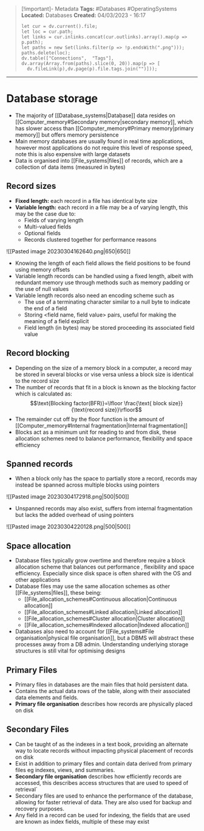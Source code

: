 > [!important]- Metadata
> **Tags:** #Databases #OperatingSystems 
> **Located:** Databases
> **Created:** 04/03/2023 - 16:17
> ```dataviewjs
>let cur = dv.current().file;
>let loc = cur.path;
>let links = cur.inlinks.concat(cur.outlinks).array().map(p => p.path);
>let paths = new Set(links.filter(p => !p.endsWith(".png")));
>paths.delete(loc);
>dv.table(["Connections",  "Tags"], dv.array(Array.from(paths).slice(0, 20)).map(p => [
>   dv.fileLink(p),dv.page(p).file.tags.join("")]));
> ```

___
# Database storage
- The majority of [[Database_systems|Database]] data resides on [[Computer_memory#Secondary memory|secondary memory]], which has slower access than [[Computer_memory#Primary memory|primary memory]] but offers memory persistence 
- Main memory databases are usually found in real time applications, however most applications do not require this level of response speed, note this is also expensive with large datasets
- Data is organised into [[File_systems|files]] of records, which are a collection of data items (measured in bytes)

## Record sizes
- **Fixed length:** each record in a file has identical byte size 
- **Variable length:** each record in a file may be a of varying length, this may be the case due to:
	- Fields of varying length 
	- Multi-valued fields 
	- Optional fields 
	- Records clustered together for performance reasons

![[Pasted image 20230304162640.png|650|650]]

- Knowing the length of each field allows the field positions to be found using memory offsets
- Variable length records can be handled using a fixed length, albeit with redundant memory use through methods such as memory padding or the use of null values
- Variable length records also need an encoding scheme such as 
	- The use of a terminating character similar to a null byte to indicate the end of a field
	- Storing \<field name, field value> pairs, useful for making the meaning of a field explicit
	- Field length (in bytes) may be stored proceeding its associated field value
## Record blocking
- Depending on the size of a memory block in a computer, a record may be stored in several blocks or vise versa unless a block size is identical to the record size
- The number of records that fit in a block is known as the blocking factor which is calculated as:
$$\text{Blocking factor(BFR)}=\lfloor \frac{\text{ block size}}{\text{record size}}\rfloor$$
- The remainder cut off by the floor function is the amount of [[Computer_memory#Internal fragmentation|Internal fragmentation]]
- Blocks act as a minimum unit for reading to and from disk, these allocation schemes need to balance performance, flexibility and space efficiency

## Spanned records
- When a block only has the space to  partially store a record, records may instead be spanned across multiple blocks using pointers 

![[Pasted image 20230304172918.png|500|500]]
- Unspanned records may also exist, suffers from internal fragmentation but lacks the added overhead of using pointers 

![[Pasted image 20230304220128.png|500|500]]
## Space allocation
- Database files typically grow overtime and therefore require a block allocation scheme that balances out performance , flexibility and space efficiency. Especially since disk space is often shared with the OS and other applications 
- Database files may use the same allocation schemes as other [[File_systems|files]], these being: 
	- [[File_allocation_schemes#Continuous allocation|Continuous allocation]]
	- [[File_allocation_schemes#Linked allocation|Linked allocation]]
	- [[File_allocation_schemes#Cluster allocation|Cluster allocation]]
	- [[File_allocation_schemes#Indexed allocation|Indexed allocation]]
- Databases also need to account for [[File_systems#File organisation|physical file organisation]],  but a DBMS will abstract these processes away from a DB admin. Understanding underlying storage structures is still vital for optimising designs
## Primary Files
-   Primary files in databases are the main files that hold persistent data.
-   Contains the actual data rows of the table, along with their associated data elements and fields.
-  **Primary file organisation** describes how records are physically placed on disk 
## Secondary Files
- Can be taught of as the indexes in a text book, providing an alternate way to locate records without impacting physical placement of records on disk 
- Exist in addition to primary files and contain  data derived from primary files eg indexes, views, and summaries.
- **Secondary file organisation** describes how efficiently records are accessed, this describes access structures that are used to speed of retrieval`
- Secondary files are used to enhance the performance of the database, allowing for faster retrieval of data. They are also used for backup and recovery purposes.
- Any field in a record can be used for indexing, the fields that are used are known as index fields, multiple of these may exist
        